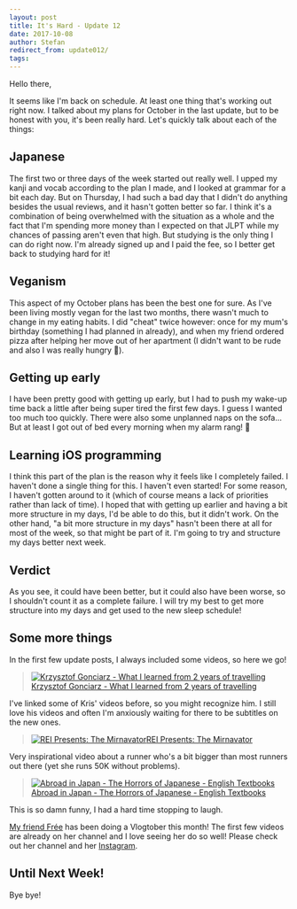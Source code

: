 ```yaml
---
layout: post
title: It's Hard - Update 12
date: 2017-10-08
author: Stefan
redirect_from: update012/
tags:
---
```


Hello there,

It seems like I'm back on schedule. At least one thing that's working out right now. I talked about my plans for October in the last update, but to be honest with you, it's been really hard. Let's quickly talk about each of the things:

## Japanese
The first two or three days of the week started out really well. I upped my kanji and vocab according to the plan I made, and I looked at grammar for a bit each day. But on Thursday, I had such a bad day that I didn't do anything besides the usual reviews, and it hasn't gotten better so far. I think it's a combination of being overwhelmed with the situation as a whole and the fact that I'm spending more money than I expected on that JLPT while my chances of passing aren't even that high. But studying is the only thing I can do right now. I'm already signed up and I paid the fee, so I better get back to studying hard for it! 

## Veganism
This aspect of my October plans has been the best one for sure. As I've been living mostly vegan for the last two months, there wasn't much to change in my eating habits. I did "cheat" twice however: once for my mum's birthday (something I had planned in already), and when my friend ordered pizza after helping her move out of her apartment (I didn't want to be rude and also I was really hungry 🙈).

## Getting up early
I have been pretty good with getting up early, but I had to push my wake-up time back a little after being super tired the first few days. I guess I wanted too much too quickly. There were also some unplanned naps on the sofa... But at least I got out of bed every morning when my alarm rang! 💪

## Learning iOS programming
I think this part of the plan is the reason why it feels like I completely failed. I haven't done a single thing for this. I haven't even started! For some reason, I haven't gotten around to it (which of course means a lack of priorities rather than lack of time). I hoped that with getting up earlier and having a bit more structure in my days, I'd be able to do this, but it didn't work. On the other hand, "a bit more structure in my days" hasn't been there at all for most of the week, so that might be part of it. I'm going to try and structure my days better next week.

## Verdict
As you see, it could have been better, but it could also have been worse, so I shouldn't count it as a complete failure. I will try my best to get more structure into my days and get used to the new sleep schedule!

## Some more things
In the first few update posts, I always included some videos, so here we go!

> [![Krzysztof Gonciarz - What I learned from 2 years of travelling](https://img.youtube.com/vi/cSeieE97EtM/mqdefault.jpg)Krzysztof Gonciarz - What I learned from 2 years of travelling](https://www.youtube.com/watch?v=cSeieE97EtM)

I've linked some of Kris' videos before, so you might recognize him. I still love his videos and often I'm anxiously waiting for there to be subtitles on the new ones.

> [![REI Presents: The Mirnavator](https://img.youtube.com/vi/c5-CSQcYeXk/mqdefault.jpg)REI Presents: The Mirnavator](https://www.youtube.com/watch?v=c5-CSQcYeXk)

Very inspirational video about a runner who's a bit bigger than most runners out there (yet she runs 50K without problems).

> [![Abroad in Japan - The Horrors of Japanese - English Textbooks](https://img.youtube.com/vi/bZqUtVxDFvw/mqdefault.jpg)Abroad in Japan - The Horrors of Japanese - English Textbooks](https://www.youtube.com/watch?v=bZqUtVxDFvw)

This is so damn funny, I had a hard time stopping to laugh.

[My friend Frée](https://www.youtube.com/channel/UC7hfTW8t6Dr25CO49h-SKtg) has been doing a Vlogtober this month! The first few videos are already on her channel and I love seeing her do so well! Please check out her channel and her [Instagram](https://www.instagram.com/wolfwithafoxtail/).

## Until Next Week!
Bye bye!